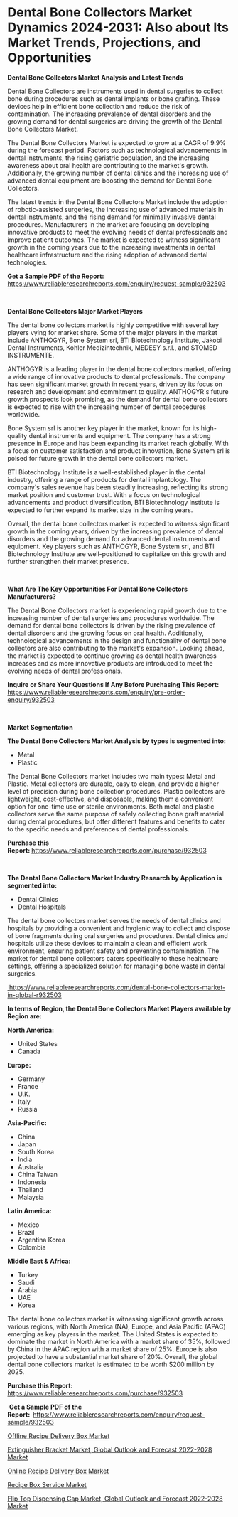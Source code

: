 <p><h1>Dental Bone Collectors Market Dynamics 2024-2031: Also about Its Market Trends, Projections, and Opportunities</h1></p><p><strong>Dental Bone Collectors Market Analysis and Latest Trends</strong></p>
<p><p>Dental Bone Collectors are instruments used in dental surgeries to collect bone during procedures such as dental implants or bone grafting. These devices help in efficient bone collection and reduce the risk of contamination. The increasing prevalence of dental disorders and the growing demand for dental surgeries are driving the growth of the Dental Bone Collectors Market.</p><p>The Dental Bone Collectors Market is expected to grow at a CAGR of 9.9% during the forecast period. Factors such as technological advancements in dental instruments, the rising geriatric population, and the increasing awareness about oral health are contributing to the market's growth. Additionally, the growing number of dental clinics and the increasing use of advanced dental equipment are boosting the demand for Dental Bone Collectors.</p><p>The latest trends in the Dental Bone Collectors Market include the adoption of robotic-assisted surgeries, the increasing use of advanced materials in dental instruments, and the rising demand for minimally invasive dental procedures. Manufacturers in the market are focusing on developing innovative products to meet the evolving needs of dental professionals and improve patient outcomes. The market is expected to witness significant growth in the coming years due to the increasing investments in dental healthcare infrastructure and the rising adoption of advanced dental technologies.</p></p>
<p><strong>Get a Sample PDF of the Report:&nbsp;</strong> <a href="https://www.reliableresearchreports.com/enquiry/request-sample/932503">https://www.reliableresearchreports.com/enquiry/request-sample/932503</a></p>
<p>&nbsp;</p>
<p><strong>Dental Bone Collectors Major Market Players</strong></p>
<p><p>The dental bone collectors market is highly competitive with several key players vying for market share. Some of the major players in the market include ANTHOGYR, Bone System srl, BTI Biotechnology Institute, Jakobi Dental Instruments, Kohler Medizintechnik, MEDESY s.r.l., and STOMED INSTRUMENTE.</p><p>ANTHOGYR is a leading player in the dental bone collectors market, offering a wide range of innovative products to dental professionals. The company has seen significant market growth in recent years, driven by its focus on research and development and commitment to quality. ANTHOGYR's future growth prospects look promising, as the demand for dental bone collectors is expected to rise with the increasing number of dental procedures worldwide.</p><p>Bone System srl is another key player in the market, known for its high-quality dental instruments and equipment. The company has a strong presence in Europe and has been expanding its market reach globally. With a focus on customer satisfaction and product innovation, Bone System srl is poised for future growth in the dental bone collectors market.</p><p>BTI Biotechnology Institute is a well-established player in the dental industry, offering a range of products for dental implantology. The company's sales revenue has been steadily increasing, reflecting its strong market position and customer trust. With a focus on technological advancements and product diversification, BTI Biotechnology Institute is expected to further expand its market size in the coming years.</p><p>Overall, the dental bone collectors market is expected to witness significant growth in the coming years, driven by the increasing prevalence of dental disorders and the growing demand for advanced dental instruments and equipment. Key players such as ANTHOGYR, Bone System srl, and BTI Biotechnology Institute are well-positioned to capitalize on this growth and further strengthen their market presence.</p></p>
<p>&nbsp;</p>
<p><strong>What Are The Key Opportunities For Dental Bone Collectors Manufacturers?</strong></p>
<p><p>The Dental Bone Collectors market is experiencing rapid growth due to the increasing number of dental surgeries and procedures worldwide. The demand for dental bone collectors is driven by the rising prevalence of dental disorders and the growing focus on oral health. Additionally, technological advancements in the design and functionality of dental bone collectors are also contributing to the market's expansion. Looking ahead, the market is expected to continue growing as dental health awareness increases and as more innovative products are introduced to meet the evolving needs of dental professionals.</p></p>
<p><strong>Inquire or Share Your Questions If Any Before Purchasing This Report:</strong> <a href="https://www.reliableresearchreports.com/enquiry/pre-order-enquiry/932503">https://www.reliableresearchreports.com/enquiry/pre-order-enquiry/932503</a></p>
<p>&nbsp;</p>
<p><strong>Market Segmentation</strong></p>
<p><strong>The Dental Bone Collectors Market Analysis by types is segmented into:</strong></p>
<p><ul><li>Metal</li><li>Plastic</li></ul></p>
<p><p>The Dental Bone Collectors market includes two main types: Metal and Plastic. Metal collectors are durable, easy to clean, and provide a higher level of precision during bone collection procedures. Plastic collectors are lightweight, cost-effective, and disposable, making them a convenient option for one-time use or sterile environments. Both metal and plastic collectors serve the same purpose of safely collecting bone graft material during dental procedures, but offer different features and benefits to cater to the specific needs and preferences of dental professionals.</p></p>
<p><strong>Purchase this Report:&nbsp;</strong><a href="https://www.reliableresearchreports.com/purchase/932503">https://www.reliableresearchreports.com/purchase/932503</a></p>
<p>&nbsp;</p>
<p><strong>The Dental Bone Collectors Market Industry Research by Application is segmented into:</strong></p>
<p><ul><li>Dental Clinics</li><li>Dental Hospitals</li></ul></p>
<p><p>The dental bone collectors market serves the needs of dental clinics and hospitals by providing a convenient and hygienic way to collect and dispose of bone fragments during oral surgeries and procedures. Dental clinics and hospitals utilize these devices to maintain a clean and efficient work environment, ensuring patient safety and preventing contamination. The market for dental bone collectors caters specifically to these healthcare settings, offering a specialized solution for managing bone waste in dental surgeries.</p></p>
<p><a href="https://www.reliableresearchreports.com/dental-bone-collectors-market-in-global-r932503">&nbsp;https://www.reliableresearchreports.com/dental-bone-collectors-market-in-global-r932503</a></p>
<p><strong>In terms of Region, the Dental Bone Collectors Market Players available by Region are:</strong></p>
<p>
    <p> <strong> North America: </strong>
        <ul>
            <li>United States</li>
            <li>Canada</li>
        </ul>
        </p> 
    <p> <strong> Europe: </strong>
        <ul>
            <li>Germany</li>
            <li>France</li>
            <li>U.K.</li>
            <li>Italy</li>
            <li>Russia</li>
        </ul>
        </p> 
    <p> <strong> Asia-Pacific: </strong>
        <ul>
            <li>China</li>
            <li>Japan</li>
            <li>South Korea</li>
            <li>India</li>
            <li>Australia</li>
            <li>China Taiwan</li>
            <li>Indonesia</li>
            <li>Thailand</li>
            <li>Malaysia</li>
        </ul>
        </p> 
    <p> <strong> Latin America: </strong>
        <ul>
            <li>Mexico</li>
            <li>Brazil</li>
            <li>Argentina Korea</li>
            <li>Colombia</li>
        </ul>
        </p> 
    <p> <strong> Middle East & Africa: </strong>
        <ul>
            <li>Turkey</li>
            <li>Saudi</li>
            <li>Arabia</li>
            <li>UAE</li>
            <li>Korea</li>
        </ul>
    </p>
    </p>
<p><p>The dental bone collectors market is witnessing significant growth across various regions, with North America (NA), Europe, and Asia Pacific (APAC) emerging as key players in the market. The United States is expected to dominate the market in North America with a market share of 35%, followed by China in the APAC region with a market share of 25%. Europe is also projected to have a substantial market share of 20%. Overall, the global dental bone collectors market is estimated to be worth $200 million by 2025.</p></p>
<p><strong>Purchase this Report: </strong><a href="https://www.reliableresearchreports.com/purchase/932503">https://www.reliableresearchreports.com/purchase/932503</a></p>
<p>&nbsp;<strong>Get a Sample PDF of the Report:&nbsp;&nbsp;</strong><a href="https://www.reliableresearchreports.com/enquiry/request-sample/932503">https://www.reliableresearchreports.com/enquiry/request-sample/932503</a></p>
<p><strong></strong></p>
<p><p><a href="https://github.com/rahu1506/Market-Research-Report-List-5/blob/main/offline-recipe-delivery-box-market.md">Offline Recipe Delivery Box Market</a></p><p><a href="https://issuu.com/reportprime-2/docs/extinguisher-bracket-market-global-_58369c2b67c14f">Extinguisher Bracket Market, Global Outlook and Forecast 2022-2028 Market</a></p><p><a href="https://github.com/FassouRP/Market-Research-Report-List-6/blob/main/online-recipe-delivery-box-market.md">Online Recipe Delivery Box Market</a></p><p><a href="https://github.com/juniordelafrance/Market-Research-Report-List-4/blob/main/recipe-box-service-market.md">Recipe Box Service Market</a></p><p><a href="https://issuu.com/reportprime-2/docs/flip-top-dispensing-cap-market-glob_04cddb14169760">Flip Top Dispensing Cap Market, Global Outlook and Forecast 2022-2028 Market</a></p></p>
